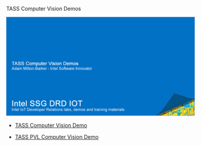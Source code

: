  TASS Computer Vision Demos

![TASS Computer Vision Demo Docs](/TASS/_DOCS/Images/Tass-Demo-Banner.png)

- [TASS Computer Vision Demo](https://github.com/SSG-DRD-IOT/demo-tass/tree/master/TASS "TASS Computer Vision Demo")

- [TASS PVL Computer Vision Demo](https://github.com/SSG-DRD-IOT/demo-tass/tree/master/TASS-PVL "TASS PVL Computer Vision Demo")